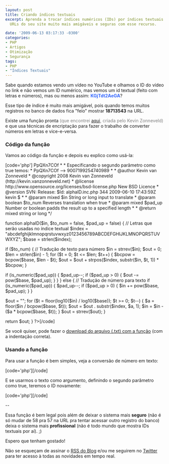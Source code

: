 ```yaml
---
layout: post
title: Criando índices textuais
excerpt: Aprenda a trocar índices numéricos (IDs) por índices textuais e deixe o as
  URLs do seu site muito mais amigáveis e seguras com esse recurso.

date: '2009-06-13 03:17:33 -0300'
categories:
- PHP
- Artigos
- Otimização
- Segurança
tags:
- PHP
- "Índices Textuais"
---
```

<p>Sabe quando estamos vendo um vídeo no YouTube e olhamos o ID do vídeo no link e não vemos um ID numérico, mas vemos um id textual (feito com letras e números), mas ou menos assim: <strong><span style="color: #3366ff;">KGjTdt2AeGA</span></strong>?</p>
<p>Esse tipo de índice é muito mais amigável, pois quando temos muitos registros no banco de dados fica "feio" mostrar <strong>18713543</strong> na URL.</p>
<p>Existe uma função pronta <span style="color: #808080;">(que encontrei <a rel="nofollow" href="http://kevin.vanzonneveld.net/techblog/article/create_short_ids_with_php_like_youtube_or_tinyurl/" target="_blank">aqui</a>, criada pelo Kevin Zonneveld)</span> e que usa técnicas de encriptação para fazer o trabalho de converter números em letras e vice-e-versa.</p>
<h3>Código da função</h3>
<p>Vamos ao código da função e depois eu explico como usá-la:</p>
<p>[code='php']
<?php
/**
* Traduz números para texto e vice-e-versa
*
* Traduz qualquer número (até 9007199254740992)
* para uma versão menor, usando letras:
* 9007199254740989 --> PpQXn7COf
*
* Especificando o segundo parâmetro como true temos:
* PpQXn7COf --> 9007199254740989
*
* @author    Kevin van Zonneveld <kevin@vanzonneveld.net>
* @copyright 2008 Kevin van Zonneveld (http://kevin.vanzonneveld.net)
* @license   http://www.opensource.org/licenses/bsd-license.php New BSD Licence
* @version   SVN: Release: $Id: alphaID.inc.php 344 2009-06-10 17:43:59Z kevin $
*
* @param mixed   $in     String or long input to translate
* @param boolean $to_num Reverses translation when true
* @param mixed   $pad_up Number or boolean padds the result up to a specified length
*
* @return mixed string or long
*/</p>
<p>function alphaID($in, $to_num = false, $pad_up = false) {
// Letras que serão usadas no índice textual
$index = "abcdefghijklmnopqrstuvwxyz0123456789ABCDEFGHIJKLMNOPQRSTUVWXYZ";
$base  = strlen($index);</p>
<p>if ($to_num) {
// Tradução de texto para número
$in  = strrev($in);
$out = 0;
$len = strlen($in) - 1;
for ($t = 0; $t <= $len; $t++) {
$bcpow = bcpow($base, $len - $t);
$out   = $out + strpos($index, substr($in, $t, 1)) * $bcpow;
}</p>
<p>if (is_numeric($pad_up)) {
$pad_up--;
if ($pad_up > 0) {
$out -= pow($base, $pad_up);
}
}
} else {
// Tradução de número para texto
if (is_numeric($pad_up)) {
$pad_up--;
if ($pad_up > 0) {
$in += pow($base, $pad_up);
}
}</p>
<p>$out = "";
for ($t = floor(log10($in) / log10($base)); $t >= 0; $t--) {
$a   = floor($in / bcpow($base, $t));
$out = $out . substr($index, $a, 1);
$in  = $in - ($a * bcpow($base, $t));
}
$out = strrev($out);
}</p>
<p>return $out;
}
?>[/code]</p>
<p>Se você quiser, pode fazer o <a title="Download do arquivo" href="http://blog.thiagobelem.net/arquivos/2009/06/idtextual.txt" target="_blank">download do arquivo (.txt) com a função</a> (com a indentação correta).</p>
<h3>Usando a função</h3>
<p>Para usar a função é bem simples, veja a conversão de número em texto:</p>
<p>[code='php']<?php
echo alphaID(9007199254740989);
// Retorno: PpQXn7COf
?>[/code]</p>
<p>E se usarmos o texto como argumento, definindo o segundo parâmetro como true, teremos o ID novamente:</p>
<p>[code='php']<?php
echo alphaID('PpQXn7COf', true);
// Retorno: 9007199254740989
?>[/code]</p>
<p>--</p>
<p>Essa função é bem legal pois além de deixar o sistema mais <strong>seguro</strong> (não é só mudar de 58 pra 57 na URL pra tentar acessar outro registro do banco) deixa o sistema mais <strong>profissional</strong> (não é todo mundo que mostra IDs textuais por aí). ;)</p>
<p>Espero que tenham gostado!</p>
<p>Não se esqueçam de assinar o <a title="RSS do Blog" href="http://feeds2.feedburner.com/ThiagoBelem/Blog" target="_blank">RSS do Blog</a> e/ou me seguirem no <a title="TiuTalk Twitter" href="http://twitter.com/tiutalk" target="_blank">Twitter</a> para ter acesso à todas as novidades em tempo real.</p>
